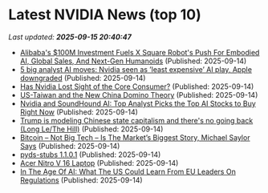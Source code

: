 # Latest NVIDIA News (top 10)
_Last updated: **2025-09-15 20:40:47**_

- [Alibaba's $100M Investment Fuels X Square Robot's Push For Embodied AI, Global Sales, And Next-Gen Humanoids](https://finance.yahoo.com/news/alibabas-100m-investment-fuels-x-200226863.html) (Published: 2025-09-14)
- [5 big analyst AI moves: Nvidia seen as ’least expensive’ AI play, Apple downgraded](https://biztoc.com/x/b1dc11bd611ec059) (Published: 2025-09-14)
- [Has Nvidia Lost Sight of the Core Consumer?](https://finance.yahoo.com/news/nvidia-lost-sight-core-consumer-185126232.html) (Published: 2025-09-14)
- [US-Taiwan and the New China Domino Theory](https://www.thegatewaypundit.com/2025/09/us-taiwan-new-china-domino-theory/) (Published: 2025-09-14)
- [Nvidia and SoundHound AI: Top Analyst Picks the Top AI Stocks to Buy Right Now](https://biztoc.com/x/4000ba9a66b1ba43) (Published: 2025-09-14)
- [Trump is modeling Chinese state capitalism and there's no going back (Long Le/The Hill)](https://www.memeorandum.com/250914/p45) (Published: 2025-09-14)
- [Bitcoin – Not Big Tech – Is The Market’s Biggest Story, Michael Saylor Says](https://bitcoinist.com/bitcoin-not-big-tech-is-the-markets-biggest-story-michael-saylor-says/) (Published: 2025-09-14)
- [pyds-stubs 1.1.0.1](https://pypi.org/project/pyds-stubs/1.1.0.1/) (Published: 2025-09-14)
- [Acer Nitro V 16 Laptop](https://thegadgetflow.com/?p=701299) (Published: 2025-09-14)
- [In The Age Of AI: What The US Could Learn From EU Leaders On Regulations](https://www.forbes.com/sites/daviddoty/2025/09/14/in-the-age-of-ai-what-the-us-could-learn-from-eu-leaders-on-regulations/) (Published: 2025-09-14)
